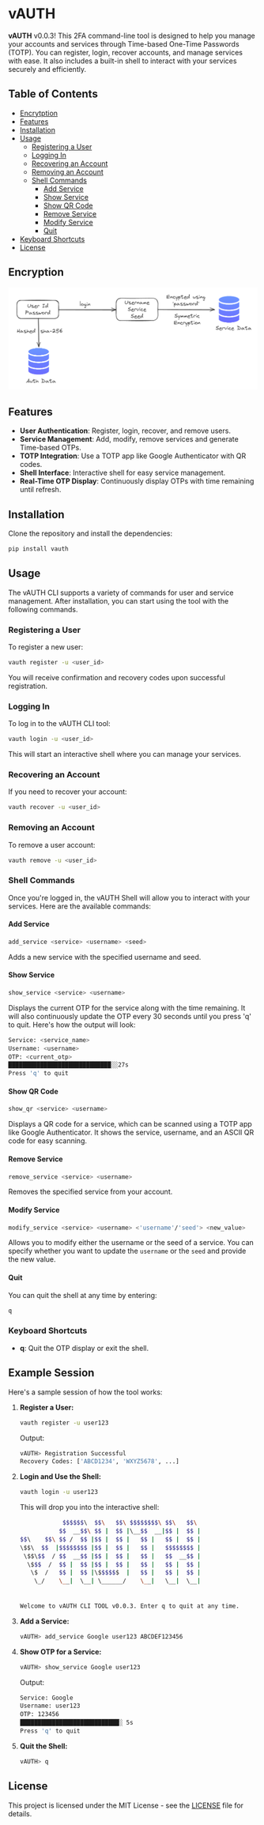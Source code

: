 # vAUTH

**vAUTH** v0.0.3! This 2FA command-line tool is designed to help you manage your accounts and services through Time-based One-Time Passwords (TOTP). You can register, login, recover accounts, and manage services with ease. It also includes a built-in shell to interact with your services securely and efficiently.

## Table of Contents

- [Encrytption](#encryption)
- [Features](#features)
- [Installation](#installation)
- [Usage](#usage)
  - [Registering a User](#registering-a-user)
  - [Logging In](#logging-in)
  - [Recovering an Account](#recovering-an-account)
  - [Removing an Account](#removing-an-account)
  - [Shell Commands](#shell-commands)
    - [Add Service](#add-service)
    - [Show Service](#show-service)
    - [Show QR Code](#show-qr-code)
    - [Remove Service](#remove-service)
    - [Modify Service](#modify-service)
    - [Quit](#quit)
- [Keyboard Shortcuts](#keyboard-shortcuts)
- [License](#license)

## Encryption

![alt text](encryption.png)

## Features

- **User Authentication**: Register, login, recover, and remove users.
- **Service Management**: Add, modify, remove services and generate Time-based OTPs.
- **TOTP Integration**: Use a TOTP app like Google Authenticator with QR codes.
- **Shell Interface**: Interactive shell for easy service management.
- **Real-Time OTP Display**: Continuously display OTPs with time remaining until refresh.

## Installation

Clone the repository and install the dependencies:

```bash
pip install vauth
```

## Usage

The vAUTH CLI supports a variety of commands for user and service management. After installation, you can start using the tool with the following commands.

### Registering a User

To register a new user:

```bash
vauth register -u <user_id>
```

You will receive confirmation and recovery codes upon successful registration.

### Logging In

To log in to the vAUTH CLI tool:

```bash
vauth login -u <user_id>
```

This will start an interactive shell where you can manage your services.

### Recovering an Account

If you need to recover your account:

```bash
vauth recover -u <user_id>
```

### Removing an Account

To remove a user account:

```bash
vauth remove -u <user_id>
```

### Shell Commands

Once you're logged in, the vAUTH Shell will allow you to interact with your services. Here are the available commands:

#### Add Service

```bash
add_service <service> <username> <seed>
```

Adds a new service with the specified username and seed.

#### Show Service

```bash
show_service <service> <username>
```

Displays the current OTP for the service along with the time remaining. It will also continuously update the OTP every 30 seconds until you press 'q' to quit. Here's how the output will look:

```bash
Service: <service_name>
Username: <username>
OTP: <current_otp>
█████████████████████████████░░27s
Press 'q' to quit
```

#### Show QR Code

```bash
show_qr <service> <username>
```

Displays a QR code for a service, which can be scanned using a TOTP app like Google Authenticator. It shows the service, username, and an ASCII QR code for easy scanning.

#### Remove Service

```bash
remove_service <service> <username>
```

Removes the specified service from your account.

#### Modify Service

```bash
modify_service <service> <username> <'username'/'seed'> <new_value>
```

Allows you to modify either the username or the seed of a service. You can specify whether you want to update the `username` or the `seed` and provide the new value.

#### Quit

You can quit the shell at any time by entering:

```bash
q
```

### Keyboard Shortcuts

- **q**: Quit the OTP display or exit the shell.

## Example Session

Here's a sample session of how the tool works:

1. **Register a User:**

   ```bash
   vauth register -u user123
   ```

   Output:

   ```bash
   vAUTH> Registration Successful
   Recovery Codes: ['ABCD1234', 'WXYZ5678', ...]
   ```

2. **Login and Use the Shell:**

   ```bash
   vauth login -u user123
   ```

   This will drop you into the interactive shell:

   ```bash
               $$$$$$\  $$\   $$\ $$$$$$$$\ $$\   $$\ 
              $$  __$$\ $$ |  $$ |\__$$  __|$$ |  $$ |
   $$\    $$\ $$ /  $$ |$$ |  $$ |   $$ |   $$ |  $$ |
   \$$\  $$  |$$$$$$$$ |$$ |  $$ |   $$ |   $$$$$$$$ |
    \$$\$$  / $$  __$$ |$$ |  $$ |   $$ |   $$  __$$ |
     \$$$  /  $$ |  $$ |$$ |  $$ |   $$ |   $$ |  $$ |
      \$  /   $$ |  $$ |\$$$$$$  |   $$ |   $$ |  $$ |
       \_/    \__|  \__| \______/    \__|   \__|  \__|


   Welcome to vAUTH CLI TOOL v0.0.3. Enter q to quit at any time.
   ```

3. **Add a Service:**

   ```bash
   vAUTH> add_service Google user123 ABCDEF123456
   ```

4. **Show OTP for a Service:**

   ```bash
   vAUTH> show_service Google user123
   ```

   Output:

   ```bash
   Service: Google
   Username: user123
   OTP: 123456
   ████████████████████████████░ 5s
   Press 'q' to quit
   ```

5. **Quit the Shell:**

   ```bash
   vAUTH> q
   ```

## License

This project is licensed under the MIT License - see the [LICENSE](LICENSE) file for details.
